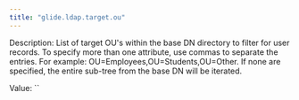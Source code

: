 ```yaml
---
title: "glide.ldap.target.ou"
---
```


Description: List of target OU's within the base DN directory to filter for user records. To specify more than one attribute, use commas to separate the entries. For example: OU=Employees,OU=Students,OU=Other. If none are specified, the entire sub-tree from the base DN will be iterated.

Value: ``